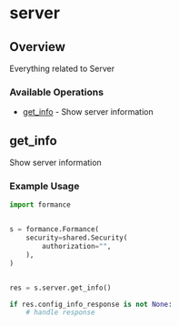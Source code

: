 # server

## Overview

Everything related to Server

### Available Operations

* [get_info](#get_info) - Show server information

## get_info

Show server information

### Example Usage

```python
import formance


s = formance.Formance(
    security=shared.Security(
        authorization="",
    ),
)


res = s.server.get_info()

if res.config_info_response is not None:
    # handle response
```
